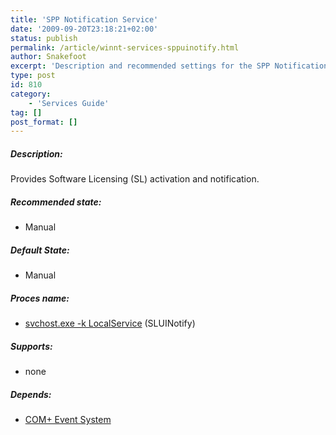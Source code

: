 ```yaml
---
title: 'SPP Notification Service'
date: '2009-09-20T23:18:21+02:00'
status: publish
permalink: /article/winnt-services-sppuinotify.html
author: Snakefoot
excerpt: 'Description and recommended settings for the SPP Notification Service.'
type: post
id: 810
category:
    - 'Services Guide'
tag: []
post_format: []
---
```

##### Description:

 Provides Software Licensing (SL) activation and notification.
 
##### Recommended state:

- Manual

##### Default State:

- Manual

##### Proces name:

- [svchost.exe -k LocalService](/article/winnt-services-wrapper.html) (SLUINotify)

##### Supports:

- none

##### Depends:

- [COM+ Event System](/article/winnt-services-eventsystem.html)
